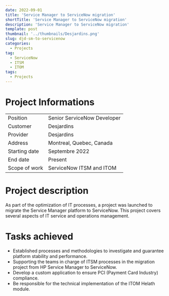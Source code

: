 ```yaml
---
date: 2022-09-01
title: 'Service Manager to ServiceNow migration'
shortTitle: 'Service Manager to ServiceNow migration'
description: 'Service Manager to ServiceNow migration'
template: post
thumbnail: '../thumbnails/Desjardins.png'
slug: djd-sm-to-servicenow
categories:
  - Projects
tag:
  - ServiceNow
  - ITSM
  - ITOM
tags:
  - Projects
---
```


# Project Informations

<table>
  <tr>
    <td>Position</td>
    <td>Senior ServiceNow Developer</td>
  </tr>
  <tr>
    <td>Customer</td>
    <td>Desjardins</td>
  </tr>
  <tr>
    <td>Provider</td>
    <td>Desjardins</td>
  </tr>
  <tr>
    <td>Address</td>
    <td>Montreal, Quebec, Canada</td>
  </tr>
  <tr>
    <td>Starting date</td>
    <td>Septembre 2022</td>
  </tr>
  <tr>
    <td>End date</td>
    <td>Present</td>
  </tr>
  <tr>
    <td>Scope of work</td>
    <td>ServiceNow ITSM and ITOM</td>
  </tr>
</table>

# Project description

As part of the optimization of IT processes, a project was launched to migrate the Service Manager platform to ServiceNow. This project covers several aspects of IT service and operations management.

# Tasks achieved

* Established processes and methodologies to investigate and guarantee platform stability and performance.
* Supporting the teams in charge of ITSM processes in the migration project from HP Service Manager to ServiceNow.
* Develop a custom application to ensure PCI (Payment Card Industry) compliance.
* Be responsible for the technical implementation of the ITOM Helath module.